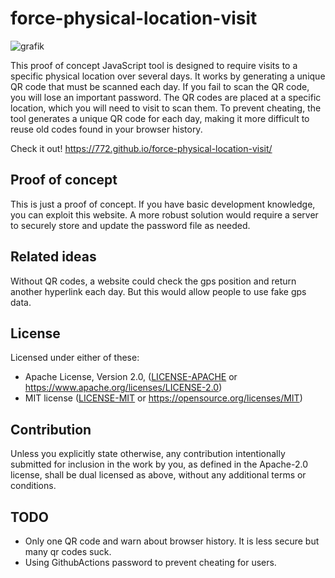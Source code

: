 # force-physical-location-visit

![grafik](https://github.com/user-attachments/assets/2d734824-36f5-4bbb-b141-a7747196a3e6)

This proof of concept JavaScript tool is designed to require visits to a specific physical location over several days. It works by generating a unique QR code that must be scanned each day. If you fail to scan the QR code, you will lose an important password. The QR codes are placed at a specific location, which you will need to visit to scan them. To prevent cheating, the tool generates a unique QR code for each day, making it more difficult to reuse old codes found in your browser history.

Check it out! https://772.github.io/force-physical-location-visit/

## Proof of concept

This is just a proof of concept. If you have basic development knowledge, you can exploit this website. A more robust solution would require a server to securely store and update the password file as needed.

## Related ideas

Without QR codes, a website could check the gps position and return another hyperlink each day. But this would allow people to use fake gps data.

## License

Licensed under either of these:

 * Apache License, Version 2.0, ([LICENSE-APACHE](LICENSE-APACHE) or
   https://www.apache.org/licenses/LICENSE-2.0)
 * MIT license ([LICENSE-MIT](LICENSE-MIT) or
   https://opensource.org/licenses/MIT)

## Contribution

Unless you explicitly state otherwise, any contribution intentionally submitted for inclusion in the work by you, as defined in the Apache-2.0 license, shall be dual licensed as above, without any additional terms or conditions.

## TODO

- Only one QR code and warn about browser history. It is less secure but many qr codes suck.
- Using GithubActions password to prevent cheating for users.

